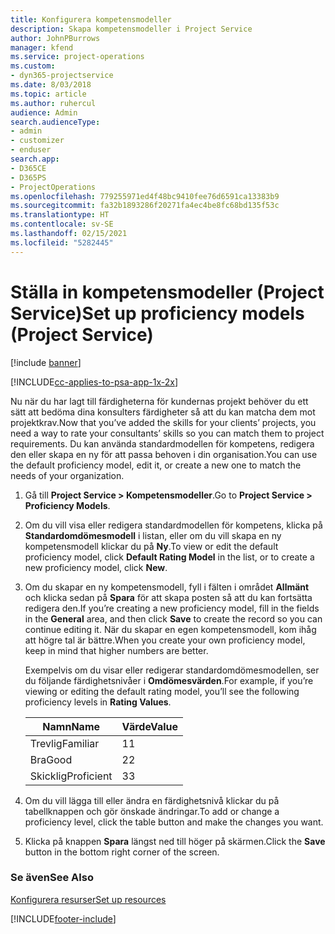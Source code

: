 ```yaml
---
title: Konfigurera kompetensmodeller
description: Skapa kompetensmodeller i Project Service
author: JohnPBurrows
manager: kfend
ms.service: project-operations
ms.custom:
- dyn365-projectservice
ms.date: 8/03/2018
ms.topic: article
ms.author: ruhercul
audience: Admin
search.audienceType:
- admin
- customizer
- enduser
search.app:
- D365CE
- D365PS
- ProjectOperations
ms.openlocfilehash: 779255971ed4f48bc9410fee76d6591ca13383b9
ms.sourcegitcommit: fa32b1893286f20271fa4ec4be8fc68bd135f53c
ms.translationtype: HT
ms.contentlocale: sv-SE
ms.lasthandoff: 02/15/2021
ms.locfileid: "5282445"
---
```

# <a name="set-up-proficiency-models-project-service"></a><span data-ttu-id="2608b-103">Ställa in kompetensmodeller (Project Service)</span><span class="sxs-lookup"><span data-stu-id="2608b-103">Set up proficiency models (Project Service)</span></span>

[!include [banner](../includes/psa-now-project-operations.md)]

[!INCLUDE[cc-applies-to-psa-app-1x-2x](../includes/cc-applies-to-psa-app-1x-2x.md)]

<span data-ttu-id="2608b-104">Nu när du har lagt till färdigheterna för kundernas projekt behöver du ett sätt att bedöma dina konsulters färdigheter så att du kan matcha dem mot projektkrav.</span><span class="sxs-lookup"><span data-stu-id="2608b-104">Now that you’ve added the skills for your clients’ projects, you need a way to rate your consultants’ skills so you can match them to project requirements.</span></span> <span data-ttu-id="2608b-105">Du kan använda standardmodellen för kompetens, redigera den eller skapa en ny för att passa behoven i din organisation.</span><span class="sxs-lookup"><span data-stu-id="2608b-105">You can use the default proficiency model, edit it, or create a new one to match the needs of your organization.</span></span>  
  
1.  <span data-ttu-id="2608b-106">Gå till **Project Service > Kompetensmodeller**.</span><span class="sxs-lookup"><span data-stu-id="2608b-106">Go to **Project Service > Proficiency Models**.</span></span>  
  
2.  <span data-ttu-id="2608b-107">Om du vill visa eller redigera standardmodellen för kompetens, klicka på **Standardomdömesmodell** i listan, eller om du vill skapa en ny kompetensmodell klickar du på **Ny**.</span><span class="sxs-lookup"><span data-stu-id="2608b-107">To view or edit the default proficiency model, click **Default Rating Model** in the list, or to create a new proficiency model, click **New**.</span></span>  
  
3.  <span data-ttu-id="2608b-108">Om du skapar en ny kompetensmodell, fyll i fälten i området **Allmänt** och klicka sedan på **Spara** för att skapa posten så att du kan fortsätta redigera den.</span><span class="sxs-lookup"><span data-stu-id="2608b-108">If you’re creating a new proficiency model, fill in the fields in the **General** area, and then click **Save** to create the record so you can continue editing it.</span></span> <span data-ttu-id="2608b-109">När du skapar en egen kompetensmodell, kom ihåg att högre tal är bättre.</span><span class="sxs-lookup"><span data-stu-id="2608b-109">When you create your own proficiency model, keep in mind that higher numbers are better.</span></span>  
  
     <span data-ttu-id="2608b-110">Exempelvis om du visar eller redigerar standardomdömesmodellen, ser du följande färdighetsnivåer i **Omdömesvärden**.</span><span class="sxs-lookup"><span data-stu-id="2608b-110">For example, if you’re viewing or editing the default rating model, you’ll see the following proficiency levels in **Rating Values**.</span></span>  
  
    |<span data-ttu-id="2608b-111">Namn</span><span class="sxs-lookup"><span data-stu-id="2608b-111">Name</span></span>|<span data-ttu-id="2608b-112">Värde</span><span class="sxs-lookup"><span data-stu-id="2608b-112">Value</span></span>|  
    |----------|-----------|  
    |<span data-ttu-id="2608b-113">Trevlig</span><span class="sxs-lookup"><span data-stu-id="2608b-113">Familiar</span></span>|<span data-ttu-id="2608b-114">1</span><span class="sxs-lookup"><span data-stu-id="2608b-114">1</span></span>|  
    |<span data-ttu-id="2608b-115">Bra</span><span class="sxs-lookup"><span data-stu-id="2608b-115">Good</span></span>|<span data-ttu-id="2608b-116">2</span><span class="sxs-lookup"><span data-stu-id="2608b-116">2</span></span>|  
    |<span data-ttu-id="2608b-117">Skicklig</span><span class="sxs-lookup"><span data-stu-id="2608b-117">Proficient</span></span>|<span data-ttu-id="2608b-118">3</span><span class="sxs-lookup"><span data-stu-id="2608b-118">3</span></span>|  
  
4.  <span data-ttu-id="2608b-119">Om du vill lägga till eller ändra en färdighetsnivå klickar du på tabellknappen och gör önskade ändringar.</span><span class="sxs-lookup"><span data-stu-id="2608b-119">To add or change a proficiency level, click the table button and make the changes you want.</span></span>  
  
5.  <span data-ttu-id="2608b-120">Klicka på knappen **Spara** längst ned till höger på skärmen.</span><span class="sxs-lookup"><span data-stu-id="2608b-120">Click the **Save** button in the bottom right corner of the screen.</span></span>  
  
### <a name="see-also"></a><span data-ttu-id="2608b-121">Se även</span><span class="sxs-lookup"><span data-stu-id="2608b-121">See Also</span></span>  
 [<span data-ttu-id="2608b-122">Konfigurera resurser</span><span class="sxs-lookup"><span data-stu-id="2608b-122">Set up resources</span></span>](../psa/set-up-resources.md)


[!INCLUDE[footer-include](../includes/footer-banner.md)]